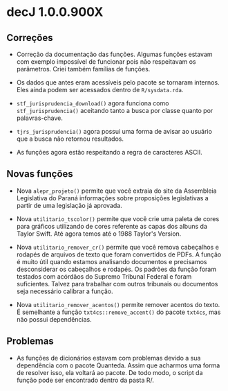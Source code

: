 # decJ 1.0.0.900X

## Correções

* Correção da documentação das funções. Algumas funções estavam com exemplo impossível de funcionar pois não respeitavam os parâmetros. Criei também famílias de funções.

* Os dados que antes eram acessíveis pelo pacote se tornaram internos. Eles ainda podem ser acessados dentro de `R/sysdata.rda`.

* `stf_jurisprudencia_download()` agora funciona como `stf_jurisprudencia()` aceitando tanto a busca por classe quanto por palavras-chave.

* `tjrs_jurisprudencia()` agora possui uma forma de avisar ao usuário que a busca não retornou resultados. 

* As funções agora estão respeitando a regra de caracteres ASCII.

## Novas funções

* Nova `alepr_projeto()` permite que você extraia do site da Assembleia Legislativa do Paraná informações sobre proposições legislativas a partir de uma legislação já aprovada.

* Nova `utilitario_tscolor()` permite que você crie uma paleta de cores para gráficos utilizando de cores referente as capas dos albuns da Taylor Swift. Até agora temos até o 1988 Taylor's Version. 

* Nova `utilitario_remover_cr()` permite que você remova cabeçalhos e rodapés de arquivos de texto que foram convertidos de PDFs. A função é muito útil quando estamos analisando documentos e precisamos desconsiderar os cabeçalhos e rodapés. Os padrões da função foram testados com acórdãos do Supremo Tribunal Federal e foram suficientes. Talvez para trabalhar com outros tribunais ou documentos seja necessário calibrar a função.

* Nova `utilitario_remover_acentos()` permite remover acentos do texto. É semelhante a função `txt4cs::remove_accent()` do pacote `txt4cs`, mas não possui dependências.

## Problemas

* As funções de dicionários estavam com problemas devido a sua dependência com o pacote Quanteda. Assim que acharmos uma forma de resolver isso, ela voltará ao pacote. De todo modo, o script da função pode ser encontrado dentro da pasta R/. 
